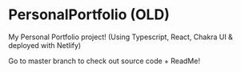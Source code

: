 # PersonalPortfolio (OLD)
My Personal Portfolio project! (Using Typescript, React, Chakra UI & deployed with Netlify)

Go to master branch to check out source code + ReadMe!
